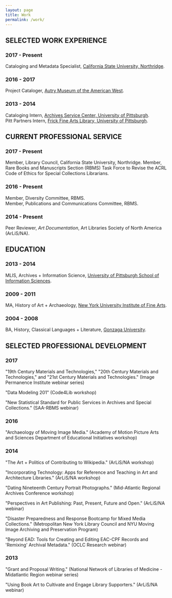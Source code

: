 ```yaml
---
layout: page
title: Work
permalink: /work/
---
```

## SELECTED WORK EXPERIENCE
### 2017 - Present
Cataloging and Metadata Specialist, [California State University, Northridge](http://library.csun.edu/).
### 2016 - 2017
Project Cataloger, [Autry Museum of the American West](https://theautry.org/research-collections/library-and-archives-autry).
### 2013 - 2014
Cataloging Intern, [Archives Service Center, University of Pittsburgh](http://www.library.pitt.edu/archives-service-center).  
Pitt Partners Intern, [Frick Fine Arts Library, University of Pittsburgh](http://library.pitt.edu/fine-arts).

## CURRENT PROFESSIONAL SERVICE
### 2017 - Present
Member, Library Council, California State University, Northridge.
Member, Rare Books and Manuscripts Section (RBMS) Task Force to Revise the ACRL Code of Ethics for Special Collections Librarians.
### 2016 - Present
Member, Diversity Committee, RBMS.  
Member, Publications and Communications Committee, RBMS.  
### 2014 - Present
Peer Reviewer, *Art Documentation*, Art Libraries Society of North America (ArLiS/NA).

## EDUCATION
### 2013 - 2014
MLIS, Archives + Information Science, [University of Pittsburgh School of Information Sciences](http://ischool.pitt.edu/).
### 2009 - 2011
MA, History of Art + Archaeology, [New York University Institute of Fine Arts](http://www.nyu.edu/gsas/dept/fineart/).
### 2004 - 2008
BA, History, Classical Languages + Literature, [Gonzaga University](http://www.gonzaga.edu/).

## SELECTED PROFESSIONAL DEVELOPMENT
### 2017
"19th Century Materials and Technologies," "20th Century Materials and Technologies," and "21st Century Materials and Technologies." (Image Permanence Institute webinar series)

"Data Modeling 201" (Code4Lib workshop)  

"New Statistical Standard for Public Services in Archives and Special Collections." (SAA-RBMS webinar)
### 2016
"Archaeology of Moving Image Media." (Academy of Motion Picture Arts and Sciences Department of Educational Initiatives workshop)
### 2014
"The Art + Politics of Contributing to Wikipedia." (ArLiS/NA workshop)  

"Incorporating Technology: Apps for Reference and Teaching in Art and Architecture Libraries." (ArLiS/NA workshop)  

"Dating Nineteenth Century Portrait Photographs." (Mid-Atlantic Regional Archives Conference workshop)  

"Perspectives in Art Publishing: Past, Present, Future and Open." (ArLiS/NA webinar)  

"Disaster Preparedness and Response Bootcamp for Mixed Media Collections." (Metropolitan New York Library Council and NYU Moving Image Archiving and Preservation Program)  

"Beyond EAD: Tools for Creating and Editing EAC-CPF Records and 'Remixing' Archival Metadata." (OCLC Research webinar)
### 2013
"Grant and Proposal Writing." (National Network of Libraries of Medicine - Midatlantic Region webinar series)  

"Using Book Art to Cultivate and Engage Library Supporters." (ArLiS/NA webinar)  
